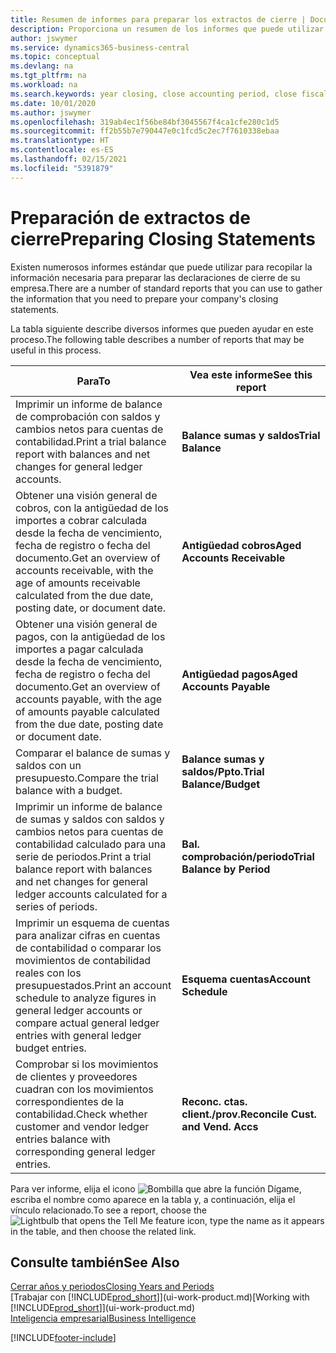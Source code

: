 ```yaml
---
title: Resumen de informes para preparar los extractos de cierre | Documentos de Microsoft
description: Proporciona un resumen de los informes que puede utilizar para recopilar la información necesaria para preparar los extractos de cierre de su empresa cuando cierre el ejercicio.
author: jswymer
ms.service: dynamics365-business-central
ms.topic: conceptual
ms.devlang: na
ms.tgt_pltfrm: na
ms.workload: na
ms.search.keywords: year closing, close accounting period, close fiscal year, aging, creditor payments, vendor payments, assets, liabilities, equity, analysis, reporting, financial report, business intelligence, BI, Power Bi, KPI
ms.date: 10/01/2020
ms.author: jswymer
ms.openlocfilehash: 319ab4ec1f56be84bf3045567f4ca1cfe280c1d5
ms.sourcegitcommit: ff2b55b7e790447e0c1fcd5c2ec7f7610338ebaa
ms.translationtype: HT
ms.contentlocale: es-ES
ms.lasthandoff: 02/15/2021
ms.locfileid: "5391879"
---
```

# <a name="preparing-closing-statements"></a><span data-ttu-id="8c1b6-103">Preparación de extractos de cierre</span><span class="sxs-lookup"><span data-stu-id="8c1b6-103">Preparing Closing Statements</span></span>
<span data-ttu-id="8c1b6-104">Existen numerosos informes estándar que puede utilizar para recopilar la información necesaria para preparar las declaraciones de cierre de su empresa.</span><span class="sxs-lookup"><span data-stu-id="8c1b6-104">There are a number of standard reports that you can use to gather the information that you need to prepare your company's closing statements.</span></span>

<span data-ttu-id="8c1b6-105">La tabla siguiente describe diversos informes que pueden ayudar en este proceso.</span><span class="sxs-lookup"><span data-stu-id="8c1b6-105">The following table describes a number of reports that may be useful in this process.</span></span>  

| <span data-ttu-id="8c1b6-106">Para</span><span class="sxs-lookup"><span data-stu-id="8c1b6-106">To</span></span> | <span data-ttu-id="8c1b6-107">Vea este informe</span><span class="sxs-lookup"><span data-stu-id="8c1b6-107">See this report</span></span> |
| --- | --- |
| <span data-ttu-id="8c1b6-108">Imprimir un informe de balance de comprobación con saldos y cambios netos para cuentas de contabilidad.</span><span class="sxs-lookup"><span data-stu-id="8c1b6-108">Print a trial balance report with balances and net changes for general ledger accounts.</span></span> |<span data-ttu-id="8c1b6-109">**Balance sumas y saldos**</span><span class="sxs-lookup"><span data-stu-id="8c1b6-109">**Trial Balance**</span></span> |
| <span data-ttu-id="8c1b6-110">Obtener una visión general de cobros, con la antigüedad de los importes a cobrar calculada desde la fecha de vencimiento, fecha de registro o fecha del documento.</span><span class="sxs-lookup"><span data-stu-id="8c1b6-110">Get an overview of accounts receivable, with the age of amounts receivable calculated from the due date, posting date, or document date.</span></span> |<span data-ttu-id="8c1b6-111">**Antigüedad cobros**</span><span class="sxs-lookup"><span data-stu-id="8c1b6-111">**Aged Accounts Receivable**</span></span> |
| <span data-ttu-id="8c1b6-112">Obtener una visión general de pagos, con la antigüedad de los importes a pagar calculada desde la fecha de vencimiento, fecha de registro o fecha del documento.</span><span class="sxs-lookup"><span data-stu-id="8c1b6-112">Get an overview of accounts payable, with the age of amounts payable calculated from the due date, posting date or document date.</span></span> |<span data-ttu-id="8c1b6-113">**Antigüedad pagos**</span><span class="sxs-lookup"><span data-stu-id="8c1b6-113">**Aged Accounts Payable**</span></span> |
| <span data-ttu-id="8c1b6-114">Comparar el balance de sumas y saldos con un presupuesto.</span><span class="sxs-lookup"><span data-stu-id="8c1b6-114">Compare the trial balance with a budget.</span></span> |<span data-ttu-id="8c1b6-115">**Balance sumas y saldos/Ppto.**</span><span class="sxs-lookup"><span data-stu-id="8c1b6-115">**Trial Balance/Budget**</span></span> |
| <span data-ttu-id="8c1b6-116">Imprimir un informe de balance de sumas y saldos con saldos y cambios netos para cuentas de contabilidad calculado para una serie de periodos.</span><span class="sxs-lookup"><span data-stu-id="8c1b6-116">Print a trial balance report with balances and net changes for general ledger accounts calculated for a series of periods.</span></span> |<span data-ttu-id="8c1b6-117">**Bal. comprobación/periodo**</span><span class="sxs-lookup"><span data-stu-id="8c1b6-117">**Trial Balance by Period**</span></span> |
| <span data-ttu-id="8c1b6-118">Imprimir un esquema de cuentas para analizar cifras en cuentas de contabilidad o comparar los movimientos de contabilidad reales con los presupuestados.</span><span class="sxs-lookup"><span data-stu-id="8c1b6-118">Print an account schedule to analyze figures in general ledger accounts or compare actual general ledger entries with general ledger budget entries.</span></span> |<span data-ttu-id="8c1b6-119">**Esquema cuentas**</span><span class="sxs-lookup"><span data-stu-id="8c1b6-119">**Account Schedule**</span></span> |
| <span data-ttu-id="8c1b6-120">Comprobar si los movimientos de clientes y proveedores cuadran con los movimientos correspondientes de la contabilidad.</span><span class="sxs-lookup"><span data-stu-id="8c1b6-120">Check whether customer and vendor ledger entries balance with corresponding general ledger entries.</span></span> |<span data-ttu-id="8c1b6-121">**Reconc. ctas. client./prov.**</span><span class="sxs-lookup"><span data-stu-id="8c1b6-121">**Reconcile Cust. and Vend. Accs**</span></span> |

<span data-ttu-id="8c1b6-122">Para ver informe, elija el icono ![Bombilla que abre la función Dígame](media/ui-search/search_small.png "Dígame qué desea hacer"), escriba el nombre como aparece en la tabla y, a continuación, elija el vínculo relacionado.</span><span class="sxs-lookup"><span data-stu-id="8c1b6-122">To see a report, choose the ![Lightbulb that opens the Tell Me feature](media/ui-search/search_small.png "Tell me what you want to do") icon, type the name as it appears in the table, and then choose the related link.</span></span>

## <a name="see-also"></a><span data-ttu-id="8c1b6-123">Consulte también</span><span class="sxs-lookup"><span data-stu-id="8c1b6-123">See Also</span></span>
[<span data-ttu-id="8c1b6-124">Cerrar años y periodos</span><span class="sxs-lookup"><span data-stu-id="8c1b6-124">Closing Years and Periods</span></span>](year-close-years-periods.md)  
<span data-ttu-id="8c1b6-125">[Trabajar con [!INCLUDE[prod_short](includes/prod_short.md)]](ui-work-product.md)</span><span class="sxs-lookup"><span data-stu-id="8c1b6-125">[Working with [!INCLUDE[prod_short](includes/prod_short.md)]](ui-work-product.md)</span></span>  
[<span data-ttu-id="8c1b6-126">Inteligencia empresarial</span><span class="sxs-lookup"><span data-stu-id="8c1b6-126">Business Intelligence</span></span>](bi.md)


[!INCLUDE[footer-include](includes/footer-banner.md)]